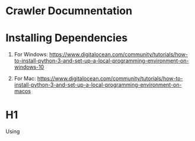 # Crawler Documnentation

# Installing Dependencies

1. For Windows: https://www.digitalocean.com/community/tutorials/how-to-install-python-3-and-set-up-a-local-programming-environment-on-windows-10

2. For Mac: https://www.digitalocean.com/community/tutorials/how-to-install-python-3-and-set-up-a-local-programming-environment-on-macos

# H1

Using 
